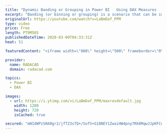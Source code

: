 ```yaml
---
title: "Dynamic Banding or Grouping in Power BI   Using DAX Measures   Choose the Count of Bins"
excerpt: "Banding (or binning or grouping) is a scenario that can be implemented both statically and dynamically in Power BI. Dynamic banding means selecting the bin (or band) configuration, and the banding changes based on the user selection of the slicer. Imagine that we have a count of customers by their age"
originalUrl: https://youtube.com/watch?v=LaBmDaf_PPM
type: video
price: Free
length: PT9M50S
publishedDateTime: 2020-03-09T04:33:31Z
heat: 51

featuredContent: "<iframe width=\"800\" height=\"500\" frameborder=\"0\" src=\"https://www.youtube.com/embed/LaBmDaf_PPM\" allow=\"accelerometer; autoplay; encrypted-media; gyroscope; picture-in-picture\" allowfullscreen></iframe>"

provider:
  name: RADACAD
  domain: radacad.com

topics:
  - Power BI
  - DAX

images:
  - url: https://i.ytimg.com/vi/LaBmDaf_PPM/maxresdefault.jpg
    width: 1280
    height: 720
    isCached: true

secured: "mNIdWPzSN40gr2/jfTZ3sTQ+/SofS+G18NEY1ZwaiHW4pny7Rk0MqwJJpKFCn8AF30vxoG2GMfSUixNNffwUGlH3h+Wc0buXbYU6XNIQE0IbNS2XlQNYmLnhAUBA0HhAV9CVScvpwdpEpF5xftHftH1p5DotFZPi0Eu56HTwd9Ba4mOklEl+RXfvRwTjvps1duKAnD+bX1PfY9VZvF3ms7+1IJZvhPnDVspnM7+Zx71kIO8XPqv7GuQN1tj7YLGaaDyVIGQKgOrLxWjE5LBIgkYxezxiPXmUQDUsNB9l+ZRbJoceh+1iwo1o8CaDYBUTycn8z7NTmgQk3stxxfkvVtqsFTakky3n2a5+wqCgwMPLScuFzVhNzzQkKaefcK6sLsm7F954wCx3Oj9c4eS1+HZn+pF6wwhR/oYhQD2yyXY=;QgNpwEuKP285Mj9a+f9qWQ=="
---
```


